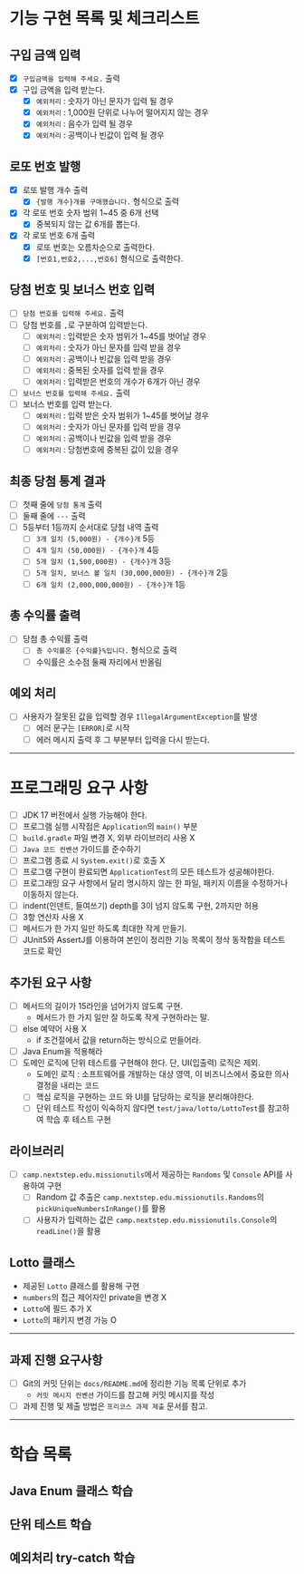 # 기능 구현 목록 및 체크리스트
## 구입 금액 입력
- [x] `구입금액을 입력해 주세요.` 출력
- [x] 구입 금액을 입력 받는다.
  - [x] `예외처리` : 숫자가 아닌 문자가 입력 될 경우
  - [x] `예외처리` : 1,000원 단위로 나누어 떨어지지 않는 경우
  - [x] `예외처리` : 음수가 입력 될 경우
  - [x] `예외처리` : 공백이나 빈값이 입력 될 경우
## 로또 번호 발행
- [x] 로또 발행 개수 출력
  - [x] `{발행 개수}개를 구매했습니다.` 형식으로 출력
- [x] 각 로또 번호 숫자 범위 1~45 중  6개 선택
  - [x] 중복되지 않는 값 6개를 뽑는다.
- [x] 각 로또 번호 6개 출력
  - [x] 로또 번호는 오름차순으로 출력한다.
  - [x] `[번호1,번호2,...,번호6]` 형식으로 출력한다.
## 당첨 번호 및 보너스 번호 입력
- [ ] `당첨 번호를 입력해 주세요.` 출력
- [ ] 당첨 번호를 `,`로 구분하여 입력받는다.
  - [ ] `예외처리` : 입력받은 숫자 범위가 1~45를 벗어날 경우
  - [ ] `예외처리` : 숫자가 아닌 문자를 입력 받을 경우
  - [ ] `예외처리` : 공백이나 빈값을 입력 받을 경우
  - [ ] `예외처리` : 중복된 숫자를 입력 받을 경우
  - [ ] `예외처리` : 입력받은 번호의 개수가 6개가 아닌 경우
- [ ] `보너스 번호를 입력해 주세요.` 출력
- [ ] 보너스 번호를 입력 받는다.
  - [ ] `예외처리` : 입력 받은 숫자 범위가 1~45를 벗어날 경우
  - [ ] `예외처리` : 숫자가 아닌 문자를 입력 받을 경우
  - [ ] `예외처리` : 공백이나 빈값을 입력 받을 경우
  - [ ] `예외처리` : 당첨번호에 중복된 값이 있을 경우
## 최종 당첨 통계 결과
- [ ] 첫째 줄에 `당첨 통계` 출력
- [ ] 둘째 줄에 `---` 출력
- [ ] 5등부터 1등까지 순서대로 당첨 내역 출력
  - [ ] `3개 일치 (5,000원) - {개수}개` 5등
  - [ ] `4개 일치 (50,000원) - {개수}개` 4등
  - [ ] `5개 일치 (1,500,000원) - {개수}개` 3등
  - [ ] `5개 일치, 보너스 볼 일치 (30,000,000원) - {개수}개` 2등
  - [ ] `6개 일치 (2,000,000,000원) - {개수}개` 1등
## 총 수익률 출력
- [ ] 당첨 총 수익률 출력
  - [ ] `총 수익률은 {수익률}%입니다.` 형식으로 출력
  - [ ] 수익률은 소수점 둘째 자리에서 반올림

## 예외 처리
- [ ] 사용자가 잘못된 값을 입력할 경우 `IllegalArgumentException`를 발생
  - [ ] 에러 문구는 `[ERROR]`로 시작
  - [ ] 에러 메시지 출력 후 그 부분부터 입력을 다시 받는다.
---

# 프로그래밍 요구 사항
- [ ] JDK 17 버전에서 실행 가능해야 한다.
- [ ] 프로그램 실행 시작점은 `Application`의 `main()` 부분
- [ ] `build.gradle` 파일 변경 X, 외부 라이브러리 사용 X
- [ ] `Java 코드 컨벤션` 가이드를 준수하기
- [ ] 프로그램 종료 시 `System.exit()`로 호출 X
- [ ] 프로그램 구현이 완료되면 `ApplicationTest`의 모든 테스트가 성공해야한다.
- [ ] 프로그래밍 요구 사항에서 달리 명시하지 않는 한 파일, 패키지 이름을 수정하거나 이동하지 않는다.
- [ ] indent(인덴트, 들여쓰기) depth를 3이 넘지 않도록 구현, 2까지만 허용
- [ ] 3항 연산자 사용 X
- [ ] 메서드가 한 가지 일만 하도록 최대한 작게 만들기.
- [ ] JUnit5와 AssertJ를 이용하여 본인이 정리한 기능 목록이 정삭 동작함을 테스트 코드로 확인

## 추가된 요구 사항
- [ ] 메서드의 길이가 15라인을 넘어가지 않도록 구현.
  - 메서드가 한 가지 일만 잘 하도록 작게 구현하라는 말.
- [ ] else 예약어 사용 X
  - if 조건절에서 값을 return하는 방식으로 만들어라.
- [ ] Java Enum을 적용해라
- [ ] 도메인 로직에 단위 테스트를 구현해야 한다. 단, UI(입출력) 로직은 제외.
  - 도메인 로직 : 소프트웨어를 개발하는 대상 영역, 이 비즈니스에서 중요한 의사결정을 내리는 코드
  - [ ] 핵심 로직을 구현하는 코드 와 UI를 담당하는 로직을 분리해야한다.
  - [ ] 단위 테스트 작성이 익숙하지 않다면 `test/java/lotto/LottoTest`를 참고하여 학습 후 테스트 구현

## 라이브러리
- [ ] `camp.nextstep.edu.missionutils`에서 제공하는 `Randoms` 및 `Console` API를 사용하여 구현
  - [ ] Random 값 추출은 `camp.nextstep.edu.missionutils.Randoms`의 `pickUniqueNumbersInRange()`를 활용
  - [ ] 사용자가 입력하는 값은 `camp.nextstep.edu.missionutils.Console`의 `readLine()`을 활용

## Lotto 클래스
- 제공된 `Lotto` 클래스를 활용해 구현
- `numbers`의 접근 제어자인 private을 변경 X
- `Lotto`에 필드 추가 X
- `Lotto`의 패키지 변경 가능 O
---
## 과제 진행 요구사항
- [ ] Git의 커밋 단위는 `docs/README.md`에 정리한 기능 목록 단위로 추가
  - `커밋 메시지 컨벤션` 가이드를 참고해 커밋 메시지를 작성
- [ ] 과제 진행 및 제출 방법은 `프리코스 과제 제출` 문서를 참고.

---

# 학습 목록
## Java Enum 클래스 학습
## 단위 테스트 학습
## 예외처리 try-catch 학습
